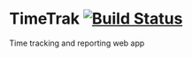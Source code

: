 # TimeTrak [![Build Status](https://travis-ci.org/drahosfilip/TimeTrak.svg?branch=master)](https://travis-ci.org/drahosfilip/TimeTrak)
Time tracking and reporting web app
